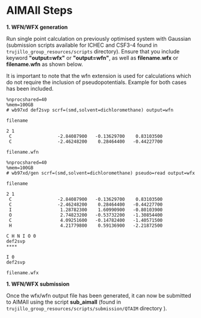 # AIMAll Steps

**1. WFN/WFX generation**

Run single point calculation on previously optimised system with Gaussian (submission scripts available for ICHEC and CSF3-4 found in ```trujillo_group_resources/scripts``` directory). Ensure that you include keyword **"output=wfx"** or **"output=wfn"**, as well as **filename.wfx** or **filename.wfn** as shown below.

It is important to note that the wfn extension is used for calculations which do not require the inclusion of pseudopotentials. Example for both cases has been included. 

```{shell}
%nprocshared=40
%mem=100GB
# wb97xd def2svp scrf=(smd,solvent=dichloromethane) output=wfn

filename

2 1
 C                 -2.84087900   -0.13629700    0.83103500
 C                 -2.46248200    0.28464400   -0.44227700

filename.wfn

```

```{shell}
%nprocshared=40
%mem=100GB
# wb97xd/gen scrf=(smd,solvent=dichloromethane) pseudo=read output=wfx

filename

2 1
 C                 -2.84087900   -0.13629700    0.83103500
 C                 -2.46248200    0.28464400   -0.44227700
 I                  1.28782300    1.60990900   -0.80103900
 O                  2.74823200   -0.53732200   -1.30854400
 C                  4.09251600   -0.14782400   -1.40571500
 H                  4.21779800    0.59136900   -2.21872500

C H N I O 0
def2svp
****

I 0
def2svp

filename.wfx

```

**1. WFN/WFX submission**

Once the wfx/wfn output file has been generated, it can now be submitted to AIMAll using the script **sub_aimall** (found in ```trujillo_group_resources/scripts/submission/QTAIM``` directory
).



